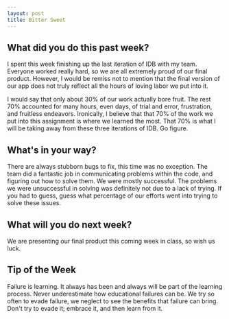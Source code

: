 ```yaml
---
layout: post
title: Bitter Sweet
---
```


<h2>What did you do this past week?</h2>
I spent this week finishing up the last iteration of IDB with my team. Everyone worked really hard, so we are all extremely proud of our final product. However, I would be remiss not to mention that the final version of our app does not truly reflect all the hours of loving labor we put into it. 

I would say that only about 30% of our work actually bore fruit. The rest 70% accounted for many hours, even days, of trial and error, frustration, and fruitless endeavors. Ironically, I believe that that 70% of the work we put into this assignment is where we learned the most. That 70% is what I will be taking away from these three iterations of IDB. Go figure.

<h2>What's in your way?</h2>
There are always stubborn bugs to fix, this time was no exception. The team did a fantastic job in communicating problems within the code, and figuring out how to solve them. We were mostly successful. The problems we were unsuccessful in solving was definitely not due to a lack of trying. If you had to guess, guess what percentage of our efforts went into trying to solve these issues.

<h2>What will you do next week?</h2>
We are presenting our final product this coming week in class, so wish us luck.

<h2>Tip of the Week</h2>
Failure is learning. It always has been and always will be part of the learning process. Never underestimate how educational failures can be. We try so often to evade failure, we neglect to see the benefits that failure can bring. Don't try to evade it; embrace it, and then learn from it.
